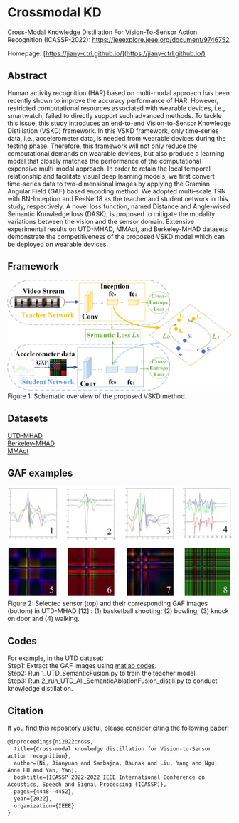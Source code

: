 # Crossmodal KD 

Cross-Modal Knowledge Distillation For Vision-To-Sensor Action Recognition (ICASSP-2022): https://ieeexplore.ieee.org/document/9746752

Homepage: [https://jiany-ctrl.github.io/](https://jiany-ctrl.github.io/)

## Abstract
Human activity recognition (HAR) based on multi-modal approach has been recently shown to improve the accuracy performance of HAR. However, restricted computational resources associated with wearable devices, i.e., smartwatch, failed to directly support such advanced methods. To tackle this issue, this study introduces an end-to-end Vision-to-Sensor Knowledge Distillation (VSKD) framework. In this VSKD framework, only time-series data, i.e., accelerometer data, is needed from wearable devices during the testing phase. Therefore, this framework will not only reduce the computational demands on wearable devices, but also produce a learning model that closely matches the performance of the computational expensive multi-modal approach. In order to retain the local temporal relationship and facilitate visual deep learning models, we first convert time-series data to two-dimensional images by applying the Gramian Angular Field (GAF) based encoding method. We adopted multi-scale TRN with BN-Inception and ResNet18 as the teacher and student network in this study, respectively. A novel loss function, named Distance and Angle-wised Semantic Knowledge loss (DASK), is proposed to mitigate the modality variations between the vision and the sensor domain. Extensive experimental results on UTD-MHAD, MMAct, and Berkeley-MHAD datasets demonstrate the competitiveness of the proposed VSKD model which can be deployed on wearable devices.

## Framework
![Image](framework.jpeg)
Figure 1: Schematic overview of the proposed VSKD method.


## Datasets
[UTD-MHAD](https://personal.utdallas.edu/~kehtar/UTD-MHAD.html)        
[Berkeley-MHAD](https://tele-immersion.citris-uc.org/berkeley_mhad/)           
[MMAct](https://mmact19.github.io/2019/)  

## GAF examples
![Image](examples.png)
Figure 2: Selected sensor (top) and their corresponding GAF images (bottom) in UTD-MHAD [12] : (1) basketball shooting; (2) bowling; (3) knock on door and (4) walking.

## Codes        
For example, in the UTD dataset:            
Step1: Extract the GAF images using [matlab codes]().      
Step2: Run 1_UTD_SemanticFusion.py to train the teacher model.     
Step3: Run 2_run_UTD_All_SemanticAblationFusion_distill.py to conduct knowledge distillation.   

## Citation
If you find this repository useful, please consider citing the following paper:


```
@inproceedings{ni2022cross,
  title={Cross-modal knowledge distillation for Vision-to-Sensor action recognition},
  author={Ni, Jianyuan and Sarbajna, Raunak and Liu, Yang and Ngu, Anne HH and Yan, Yan},
  booktitle={ICASSP 2022-2022 IEEE International Conference on Acoustics, Speech and Signal Processing (ICASSP)},
  pages={4448--4452},
  year={2022},
  organization={IEEE}
}
```


